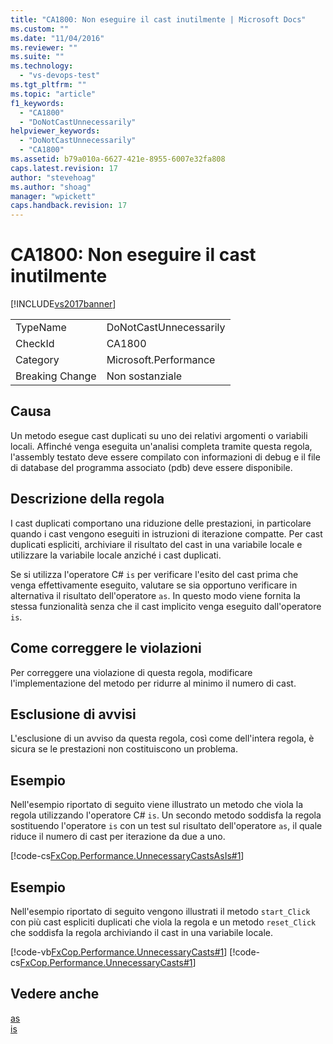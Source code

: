 ```yaml
---
title: "CA1800: Non eseguire il cast inutilmente | Microsoft Docs"
ms.custom: ""
ms.date: "11/04/2016"
ms.reviewer: ""
ms.suite: ""
ms.technology: 
  - "vs-devops-test"
ms.tgt_pltfrm: ""
ms.topic: "article"
f1_keywords: 
  - "CA1800"
  - "DoNotCastUnnecessarily"
helpviewer_keywords: 
  - "DoNotCastUnnecessarily"
  - "CA1800"
ms.assetid: b79a010a-6627-421e-8955-6007e32fa808
caps.latest.revision: 17
author: "stevehoag"
ms.author: "shoag"
manager: "wpickett"
caps.handback.revision: 17
---
```

# CA1800: Non eseguire il cast inutilmente
[!INCLUDE[vs2017banner](../code-quality/includes/vs2017banner.md)]

|||  
|-|-|  
|TypeName|DoNotCastUnnecessarily|  
|CheckId|CA1800|  
|Category|Microsoft.Performance|  
|Breaking Change|Non sostanziale|  
  
## Causa  
 Un metodo esegue cast duplicati su uno dei relativi argomenti o variabili locali.  Affinché venga eseguita un'analisi completa tramite questa regola, l'assembly testato deve essere compilato con informazioni di debug e il file di database del programma associato \(pdb\) deve essere disponibile.  
  
## Descrizione della regola  
 I cast duplicati comportano una riduzione delle prestazioni, in particolare quando i cast vengono eseguiti in istruzioni di iterazione compatte.  Per cast duplicati espliciti, archiviare il risultato del cast in una variabile locale e utilizzare la variabile locale anziché i cast duplicati.  
  
 Se si utilizza l'operatore C\# `is` per verificare l'esito del cast prima che venga effettivamente eseguito, valutare se sia opportuno verificare in alternativa il risultato dell'operatore `as`.  In questo modo viene fornita la stessa funzionalità senza che il cast implicito venga eseguito dall'operatore `is`.  
  
## Come correggere le violazioni  
 Per correggere una violazione di questa regola, modificare l'implementazione del metodo per ridurre al minimo il numero di cast.  
  
## Esclusione di avvisi  
 L'esclusione di un avviso da questa regola, così come dell'intera regola, è sicura se le prestazioni non costituiscono un problema.  
  
## Esempio  
 Nell'esempio riportato di seguito viene illustrato un metodo che viola la regola utilizzando l'operatore C\# `is`.  Un secondo metodo soddisfa la regola sostituendo l'operatore `is` con un test sul risultato dell'operatore `as`, il quale riduce il numero di cast per iterazione da due a uno.  
  
 [!code-cs[FxCop.Performance.UnnecessaryCastsAsIs#1](../code-quality/codesnippet/CSharp/ca1800-do-not-cast-unnecessarily_1.cs)]  
  
## Esempio  
 Nell'esempio riportato di seguito vengono illustrati il metodo `start_Click` con più cast espliciti duplicati che viola la regola e un metodo `reset_Click` che soddisfa la regola archiviando il cast in una variabile locale.  
  
 [!code-vb[FxCop.Performance.UnnecessaryCasts#1](../code-quality/codesnippet/VisualBasic/ca1800-do-not-cast-unnecessarily_2.vb)]
 [!code-cs[FxCop.Performance.UnnecessaryCasts#1](../code-quality/codesnippet/CSharp/ca1800-do-not-cast-unnecessarily_2.cs)]  
  
## Vedere anche  
 [as](/dotnet/csharp/language-reference/keywords/as)   
 [is](/dotnet/csharp/language-reference/keywords/is)